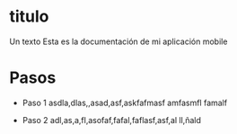 # titulo

Un texto
Esta es la documentación de mi aplicación mobile

# Pasos

- Paso 1
asdla,dlas,,asad,asf,askfafmasf amfasmfl famalf

- Paso 2
adl,as,a,fl,asofaf,fafal,faflasf,asf,al ll,ñald


